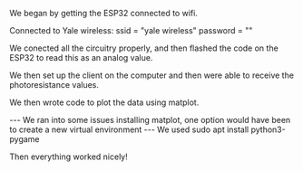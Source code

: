 We began by getting the ESP32 connected to wifi.

Connected to Yale wireless:
ssid = "yale wireless"
password = ""

We conected all the circuitry properly, and then flashed the code on the ESP32 to read this as an analog value.

We then set up the client on the computer and then were able to receive the photoresistance values. 

We then wrote code to plot the data using matplot. 

--- We ran into some issues installing matplot, one option would have been to create a new virtual environment
--- We used sudo apt install python3-pygame

Then everything worked nicely!
